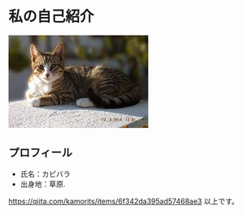 # 私の自己紹介
![猫の画像](image.jpeg)

## プロフィール
- 氏名：カピバラ
- 出身地：草原. 

https://qiita.com/kamorits/items/6f342da395ad57468ae3
以上です。

